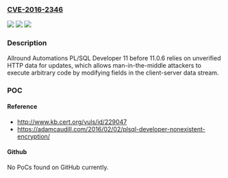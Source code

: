### [CVE-2016-2346](https://cve.mitre.org/cgi-bin/cvename.cgi?name=CVE-2016-2346)
![](https://img.shields.io/static/v1?label=Product&message=n%2Fa&color=blue)
![](https://img.shields.io/static/v1?label=Version&message=n%2Fa&color=blue)
![](https://img.shields.io/static/v1?label=Vulnerability&message=n%2Fa&color=brighgreen)

### Description

Allround Automations PL/SQL Developer 11 before 11.0.6 relies on unverified HTTP data for updates, which allows man-in-the-middle attackers to execute arbitrary code by modifying fields in the client-server data stream.

### POC

#### Reference
- http://www.kb.cert.org/vuls/id/229047
- https://adamcaudill.com/2016/02/02/plsql-developer-nonexistent-encryption/

#### Github
No PoCs found on GitHub currently.

